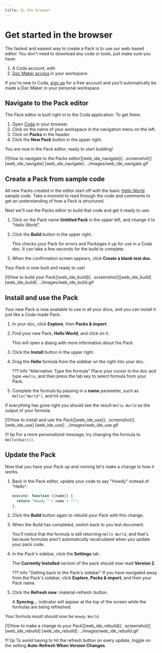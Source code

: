```yaml
---
title: In the browser
---
```


# Get started in the browser 

The fastest and easiest way to create a Pack is to use our web-based editor. You don't need to download any code or tools, just make sure you have:

1. A Coda account, with
2. [Doc Maker access](https://help.coda.io/en/articles/3388781-members-and-roles) in your workspace.

If you're new to Coda, [sign up](https://{{coda.domain}}/signup) for a free account and you'll automatically be made a Doc Maker in your personal workspace.

## Navigate to the Pack editor

The Pack editor is built right in to the Coda application. To get there:

1. Open [Coda](https://{{coda.domain}}/docs) in your browser.
1. Click on the name of your workspace in the navigation menu on the left.
1. Click on **Packs** in the header.
1. Click the **New Pack** button in the upper right.

You are now in the Pack editor, ready to start building!

[![How to navigate to the Packs editor][web_ide_navigate]{: .screenshot}][web_ide_navigate]
[web_ide_navigate]: ../images/web_ide_navigate.gif

## Create a Pack from sample code

All new Packs created in the editor start off with the basic [Hello World](../samples/hello_world.md) sample code. Take a moment to read through the code and comments to get an understanding of how a Pack is structured.

Next we'll use the Packs editor to build that code and get it ready to use:

1. Click on the Pack name **Untitled Pack** in the upper left, and change it to "Hello World".

1. Click the **Build** button in the upper right.

    This checks your Pack for errors and Packages it up for use in a Coda doc. It can take a few seconds for the build to complete.

1. When the confirmation screen appears, click **Create a blank test doc**.

Your Pack is now built and ready to use!

[![How to build your Pack][web_ide_build]{: .screenshot}][web_ide_build]
[web_ide_build]: ../images/web_ide_build.gif

## Install and use the Pack

Your new Pack is now available to use in all your docs, and you can install it just like a Coda-made Pack:

1. In your doc, click **Explore**, then **Packs & import**.
1. Find your new Pack, **Hello World**, and click on it.

    This will open a dialog with more information about the Pack.

1. Click the **Install** button in the upper right.
1. Drag the **Hello** formula from the sidebar on the right into your doc.

    ??? info "Alternative: Type the formula"
        Place your cursor in the doc and type `=Hello`, and then press the tab key to select formula from your Pack.

1. Complete the formula by passing in a **name** parameter, such as `Hello("World")`, and hit enter.

If everything has gone right you should see the result `Hello World` as the output of your formula.

[![!How to install and use the Pack][web_ide_use]{: .screenshot}][web_ide_use]
[web_ide_use]: ../images/web_ide_use.gif

!!! tip
    For a more personalized message, try changing the formula to `Hello(User())`.

## Update the Pack

Now that you have your Pack up and running let's make a change to how it works.

1. Back in the Pack editor, update your code to say "Howdy" instead of "Hello":

    ```ts hl_lines="2"
    execute: function ([name]) {
      return "Howdy " + name + "!";
    },
    ```

1. Click the **Build** button again to rebuild your Pack with this change.
1. When the Build has completed, switch back to you test document.

    You'll notice that the formula is still returning `Hello World`, and that's because formulas aren't automatically recalculated when you update your pack code.

1. In the Pack's sidebar, click the **Settings** tab.

    The **Currently Installed** version of the pack should now read **Version 2**.

    ??? info "Getting back to the Pack's sidebar"
        If you have navigated away from the Pack's sidebar, click **Explore**, **Packs & import**, and then your Pack name.

1. Click the **Refresh now** :material-refresh: button.

    A **Syncing...** indicator will appear at the top of the screen while the formulas are being refreshed.

Your formula result should now be `Howdy World`.

[![!How to make a change to your Pack][web_ide_rebuild]{: .screenshot}][web_ide_rebuild]
[web_ide_rebuild]: ../images/web_ide_rebuild.gif

!!! tip
    To avoid having to hit the refresh button on every update, toggle on the setting **Auto-Refresh When Version Changes**.
